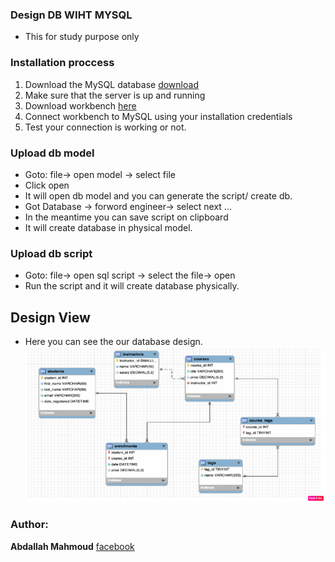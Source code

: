 ### Design DB WIHT MYSQL

- This for study purpose only

### Installation proccess

1. Download the MySQL database [download](https://dev.mysql.com/downloads/installer/)
2. Make sure that the server is up and running
3. Download workbench [here](https://dev.mysql.com/downloads/workbench/)
4. Connect workbench to MySQL using your installation credentials
5. Test your connection is working or not.

### Upload db model

- Goto: file-> open model -> select file
- Click open
- It will open db model and you can generate the script/ create db.
- Got Database -> forword engineer-> select next ...
- In the meantime you can save script on clipboard
- It will create database in physical model.

### Upload db script

- Goto: file-> open sql script -> select the file-> open
- Run the script and it will create database physically.

## Design View

- Here you can see the our database design.
  ![DB design](https://github.com/abdamah/ONLINE_COURSE_DB/blob/main/db_design.png)

### Author:

**Abdallah Mahmoud** [facebook](https://www.facebook.com/abdallahriig)
